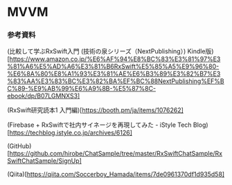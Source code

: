 # MVVM

### 参考資料

(比較して学ぶRxSwift入門 (技術の泉シリーズ（NextPublishing）) Kindle版)[https://www.amazon.co.jp/%E6%AF%94%E8%BC%83%E3%81%97%E3%81%A6%E5%AD%A6%E3%81%B6RxSwift%E5%85%A5%E9%96%80-%E6%8A%80%E8%A1%93%E3%81%AE%E6%B3%89%E3%82%B7%E3%83%AA%E3%83%BC%E3%82%BA%EF%BC%88NextPublishing%EF%BC%89-%E9%AB%99%E6%A9%8B-%E5%87%8C-ebook/dp/B07LGMNXS3]

(RxSwift研究読本1 入門編)[https://booth.pm/ja/items/1076262]

(Firebase + RxSwiftで社内サイネージを再現してみた - iStyle Tech Blog)[https://techblog.istyle.co.jp/archives/6126]

(GitHub)[https://github.com/hirobe/ChatSample/tree/master/RxSwiftChatSample/RxSwiftChatSample/SignUp]

(Qiita)[https://qiita.com/Soccerboy_Hamada/items/7de0961370df1d935d58]